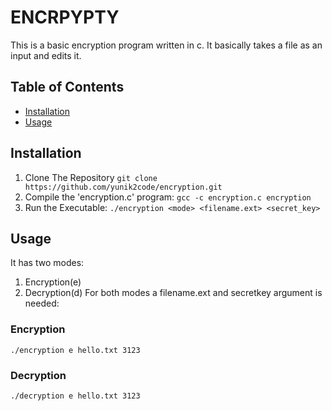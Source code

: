 # ENCRPYPTY
This is a basic encryption program written in c. It basically takes a file as an input and edits it.
## Table of Contents
- [Installation](#installation)
- [Usage](#usage)
## Installation
1. Clone The Repository
   ```git clone https://github.com/yunik2code/encryption.git```
2. Compile the 'encryption.c' program:
   ```gcc -c encryption.c encryption```
3. Run the Executable:
   ```./encryption <mode> <filename.ext> <secret_key>```
## Usage
It has two modes:
1. Encryption(e)
2. Decryption(d)
For both modes a filename.ext and secretkey argument is needed:
### Encryption
```./encryption e hello.txt 3123```
### Decryption
```./decryption e hello.txt 3123```

